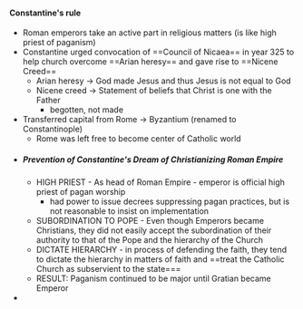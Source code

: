 #### Constantine's rule
- Roman emperors take an active part in religious matters (is like high priest of paganism)
- Constantine urged convocation of ==Council of Nicaea== in year 325 to help church overcome ==Arian heresy== and gave rise to ==Nicene Creed==
	- Arian heresy -> God made Jesus and thus Jesus is not equal to God 
	- Nicene creed -> Statement of beliefs that Christ is one with the Father
		- begotten, not made
- Transferred capital from Rome -> Byzantium (renamed to Constantinople)
	- Rome was left free to become center of Catholic world
- ##### Prevention of Constantine's Dream of Christianizing Roman Empire
	- HIGH PRIEST - As head of Roman Empire - emperor is official high priest of pagan worship
		- had power to issue decrees suppressing pagan practices, but is not reasonable to insist on implementation
	- SUBORDINATION TO POPE - Even though Emperors became Christians, they did not easily accept the subordination of their authority to that of the Pope and the hierarchy of the Church
	- DICTATE HIERARCHY - in process of defending the faith, they tend to dictate the hierarchy in matters of faith and ==treat the Catholic Church as subservient to the state===
	- RESULT: Paganism continued to be major until Gratian became Emperor
- 